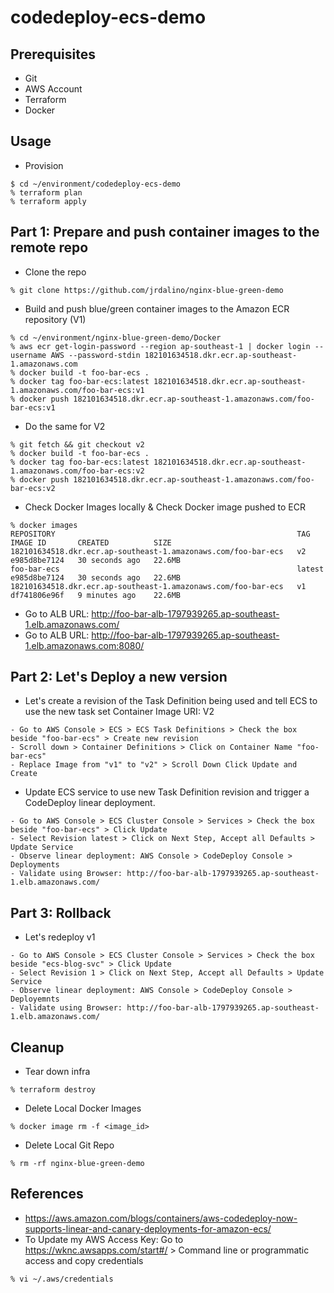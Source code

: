 # codedeploy-ecs-demo

## Prerequisites
- Git
- AWS Account
- Terraform
- Docker

## Usage
- Provision
```
$ cd ~/environment/codedeploy-ecs-demo
% terraform plan
% terraform apply
```

## Part 1: Prepare and push container images to the remote repo
- Clone the repo
```
% git clone https://github.com/jrdalino/nginx-blue-green-demo
```

- Build and push blue/green container images to the Amazon ECR repository (V1)
```
% cd ~/environment/nginx-blue-green-demo/Docker
% aws ecr get-login-password --region ap-southeast-1 | docker login --username AWS --password-stdin 182101634518.dkr.ecr.ap-southeast-1.amazonaws.com
% docker build -t foo-bar-ecs .
% docker tag foo-bar-ecs:latest 182101634518.dkr.ecr.ap-southeast-1.amazonaws.com/foo-bar-ecs:v1
% docker push 182101634518.dkr.ecr.ap-southeast-1.amazonaws.com/foo-bar-ecs:v1
```

- Do the same for V2
```
% git fetch && git checkout v2
% docker build -t foo-bar-ecs .
% docker tag foo-bar-ecs:latest 182101634518.dkr.ecr.ap-southeast-1.amazonaws.com/foo-bar-ecs:v2
% docker push 182101634518.dkr.ecr.ap-southeast-1.amazonaws.com/foo-bar-ecs:v2
```

- Check Docker Images locally & Check Docker image pushed to ECR
```
% docker images
REPOSITORY                                                      TAG       IMAGE ID       CREATED          SIZE
182101634518.dkr.ecr.ap-southeast-1.amazonaws.com/foo-bar-ecs   v2        e985d8be7124   30 seconds ago   22.6MB
foo-bar-ecs                                                     latest    e985d8be7124   30 seconds ago   22.6MB
182101634518.dkr.ecr.ap-southeast-1.amazonaws.com/foo-bar-ecs   v1        df741806e96f   9 minutes ago    22.6MB
```

- Go to ALB URL: http://foo-bar-alb-1797939265.ap-southeast-1.elb.amazonaws.com/
- Go to ALB URL: http://foo-bar-alb-1797939265.ap-southeast-1.elb.amazonaws.com:8080/

## Part 2: Let's Deploy a new version
- Let's create a revision of the Task Definition being used and tell ECS to use the new task set Container Image URI: V2
```
- Go to AWS Console > ECS > ECS Task Definitions > Check the box beside "foo-bar-ecs" > Create new revision
- Scroll down > Container Definitions > Click on Container Name "foo-bar-ecs"
- Replace Image from "v1" to "v2" > Scroll Down Click Update and Create
```

- Update ECS service to use new Task Definition revision and trigger a CodeDeploy linear deployment.
```
- Go to AWS Console > ECS Cluster Console > Services > Check the box beside "foo-bar-ecs" > Click Update
- Select Revision latest > Click on Next Step, Accept all Defaults > Update Service
- Observe linear deployment: AWS Console > CodeDeploy Console > Deployments
- Validate using Browser: http://foo-bar-alb-1797939265.ap-southeast-1.elb.amazonaws.com/
```

## Part 3: Rollback
- Let's redeploy v1
```
- Go to AWS Console > ECS Cluster Console > Services > Check the box beside "ecs-blog-svc" > Click Update
- Select Revision 1 > Click on Next Step, Accept all Defaults > Update Service
- Observe linear deployment: AWS Console > CodeDeploy Console > Deployemnts
- Validate using Browser: http://foo-bar-alb-1797939265.ap-southeast-1.elb.amazonaws.com/
```

## Cleanup
- Tear down infra
```
% terraform destroy
```

- Delete Local Docker Images
```
% docker image rm -f <image_id>
```

- Delete Local Git Repo
```
% rm -rf nginx-blue-green-demo
```

## References
- https://aws.amazon.com/blogs/containers/aws-codedeploy-now-supports-linear-and-canary-deployments-for-amazon-ecs/
- To Update my AWS Access Key: Go to https://wknc.awsapps.com/start#/ > Command line or programmatic access and copy credentials
```
% vi ~/.aws/credentials
```